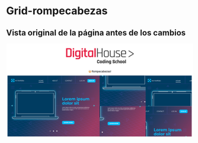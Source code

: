# Grid-rompecabezas

## Vista original de la página antes de los cambios
![Vista original de la página](img/vista-original.png)
